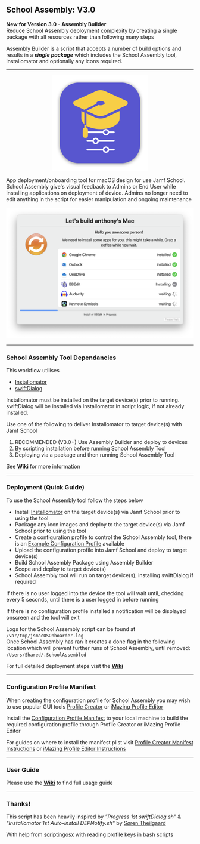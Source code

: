 
## School Assembly: V3.0                  

**New for Version 3.0 - Assembly Builder** <br>
Reduce School Assembly deployment complexity by creating a single package with all resources rather than following many steps


Assembly Builder is a script that accepts a number of build options and results in a _**single package**_ which includes the School Assembly tool, installomator and optionally any icons required. 

---

<p align="center">
<img width="256" alt="mac1024" src="https://github.com/cantscript/SchoolAssembly/blob/main/Images/SchoolAssemblyIcon.png">
</p>


App deployment/onboarding tool for macOS design for use Jamf School. School Assembly give's visual feedback to Admins or End User while installing applications on deployment of device. Admins no longer need to edit anything in the script for easier manipulation and ongoing maintenance

<img width="576" src="https://github.com/cantscript/SchoolAssembly/blob/main/Images/School%20Assembly%20Window.png">

---

### School Assembly Tool Dependancies

This workflow utilises
- [Installomator](https://github.com/Installomator/Installomator)
- [swiftDialog](https://github.com/bartreardon/swiftDialog)

Installomator must be installed on the target device(s) prior to running.
swiftDialog will be installed via Installomator in script logic, if not already installed.

Use one of the following to deliver Installomator to target device(s) with Jamf School <br>
1) RECOMMENDED (V3.0+) Use Assembly Builder and deploy to devices <br>
2) By scripting installation before running School Assembly Tool                <br>
3) Deploying via a package and then running School Assembly Tool


See **[Wiki](https://github.com/darlow86/JSmacOS-Onboarder/wiki)** for more information

---

### Deployment (Quick Guide)

To use the School Assembly tool follow the steps below
* Install [Installomator](https://github.com/Installomator/Installomator) on the target device(s) via Jamf School prior to using the tool
* Package any icon images and deploy to the target device(s) via Jamf School prior to using the tool
* Create a configuration profile to control the School Assembly tool, there is an [Example Configuration Profile](https://github.com/cantscript/SchoolAssembly/blob/main/plist%20example/com.cantscript.schoolassembly.plist) available
* Upload the configuration profile into Jamf School and deploy to target device(s)
* Build School Assembly Package using Assembly Builder
* Scope and deploy to target device(s)
* School Assembly tool will run on target device(s), installing swiftDialog if required

If there is no user logged into the device the tool will wait until, checking every 5 seconds, until there is a user logged in before running

If there is no configuration profile installed a notification will be displayed onscreen and the tool will exit

Logs for the School Assembly script can be found at `/var/tmp/jsmacOSOnboarder.log` \
Once School Assembly has ran it creates a done flag in the following location which will prevent further runs of School Assembly, until removed: `/Users/Shared/.SchoolAssembled`

For full detailed deployment steps visit the **[Wiki](https://github.com/darlow86/JSmacOS-Onboarder/wiki)**

---


### Configuration Profile Manifest

When creating the configuration profile for School Assembly you may wish to use popular GUI tools [Profile Creator](https://github.com/ProfileCreator/ProfileCreator) or [iMazing Profile Editor](https://imazing.com/profile-editor)

Install the [Configuration Profile Manifest](https://github.com/cantscript/SchoolAssembly/blob/main/Profile%20Configuration%20Manifest/com.cantscript.schoolassembly.plist) to your local machine to build the required configuration profile through Profile Creator or iMazing Profile Editor

For guides on where to install the manifest plist visit [Profile Creator Manifest Instructions](https://github.com/ProfileCreator/ProfileManifests/wiki/Getting-Started#how-to-create-a-profile-manifest) or [iMazing Profile Editor Instructions](https://imazing.com/guides/imazing-profile-editor-working-with-custom-preference-manifests) 


---

### User Guide

Please use the **[Wiki](https://github.com/darlow86/JSmacOS-Onboarder/wiki)** to find full usage guide

---

### Thanks!

This script has been heavily inspired by *"Progress 1st swiftDialog.sh"* & *"Installomator 1st Auto-install DEPNotify.sh"* by
[Søren Theilgaard](https://github.com/Theile)

With help from [scriptingosx](https://scriptingosx.com/) with reading profile keys in bash scripts
